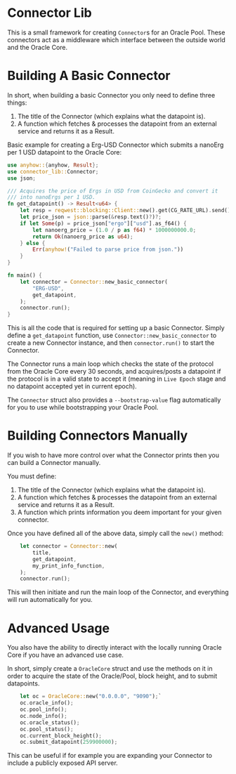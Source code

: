 # Connector Lib

This is a small framework for creating `Connector`s for an Oracle Pool. These connectors act as a middleware which interface between the outside world and the Oracle Core.


Building A Basic Connector
==========================
In short, when building a basic Connector you only need to define three things:
1. The title of the Connector (which explains what the datapoint is).
3. A function which fetches & processes the datapoint from an external service and returns it as a Result<u64>.

Basic example for creating a Erg-USD Connector which submits a nanoErg per 1 USD datapoint to the Oracle Core:

```rust
use anyhow::{anyhow, Result};
use connector_lib::Connector;
use json;

/// Acquires the price of Ergs in USD from CoinGecko and convert it
/// into nanoErgs per 1 USD.
fn get_datapoint() -> Result<u64> {
    let resp = reqwest::blocking::Client::new().get(CG_RATE_URL).send()?;
    let price_json = json::parse(&resp.text()?)?;
    if let Some(p) = price_json["ergo"]["usd"].as_f64() {
        let nanoerg_price = (1.0 / p as f64) * 1000000000.0;
        return Ok(nanoerg_price as u64);
    } else {
        Err(anyhow!("Failed to parse price from json."))
    }
}

fn main() {
    let connector = Connector::new_basic_connector(
        "ERG-USD",
        get_datapoint,
    );
    connector.run();
}
```

This is all the code that is required for setting up a basic Connector. Simply define a `get_datapoint` function, use `Connector::new_basic_connector` to create a new Connector instance, and then `connector.run()` to start the Connector.

The Connector runs a main loop which checks the state of the protocol from the Oracle Core every 30 seconds, and acquires/posts a datapoint if the protocol is in a valid state to accept it (meaning in `Live Epoch` stage and no datapoint accepted yet in current epoch).

The `Connector` struct also provides a `--bootstrap-value` flag automatically for you to use while bootstrapping your Oracle Pool.


Building Connectors Manually
==========================

If you wish to have more control over what the Connector prints then you can build a Connector manually.

You must define:
1. The title of the Connector (which explains what the datapoint is).
2. A function which fetches & processes the datapoint from an external service and returns it as a Result<u64>.
3. A function which prints information you deem important for your given connector.

Once you have defined all of the above data, simply call the `new()` method:

```rust
    let connector = Connector::new(
        title,
        get_datapoint,
        my_print_info_function,
    );
    connector.run();
```

This will then initiate and run the main loop of the Connector, and everything will run automatically for you.

Advanced Usage
=================
You also have the ability to directly interact with the locally running Oracle Core if you have an advanced use case.

In short, simply create a `OracleCore` struct and use the methods on it in order to acquire the state of the Oracle/Pool, block height, and to submit datapoints.
```rust
    let oc = OracleCore::new("0.0.0.0", "9090");`
    oc.oracle_info();
    oc.pool_info();
    oc.node_info();
    oc.oracle_status();
    oc.pool_status();
    oc.current_block_height();
    oc.submit_datapoint(259900000);
```

This can be useful if for example you are expanding your Connector to include a publicly exposed API server.